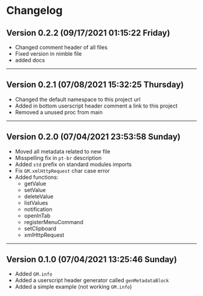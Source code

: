 <!--
  Created at: 07/04/2021 13:25:27 Sunday
  Modified at: 09/17/2021 01:15:27 AM Friday

        Copyright (C) 2021 Thiago Navarro
  See file "license" for details about copyright
-->

# Changelog

## Version 0.2.2 (09/17/2021 01:15:22 Friday)

- Changed comment header of all files
- Fixed version in nimble file
- added docs

---

## Version 0.2.1 (07/08/2021 15:32:25 Thursday)

- Changed the default namespace to this project url
- Added in bottom userscript header comment a link to this project
- Removed a unused proc from main

---

## Version 0.2.0 (07/04/2021 23:53:58 Sunday)

- Moved all metadata related to new file
- Misspelling fix in `pt-br` description
- Added `std` prefix on standard modules imports
- Fix `GM.xmlHttpRequest` char case error
- Added functions:
  - getValue
  - setValue
  - deleteValue
  - listValues
  - notification
  - openInTab
  - registerMenuCommand
  - setClipboard
  - xmlHttpRequest

---

## Version 0.1.0 (07/04/2021 13:25:46 Sunday)

- Added `GM.info`
- Added a userscript header generator called `genMetadataBlock`
- Added a simple example (not working `GM.info`)
